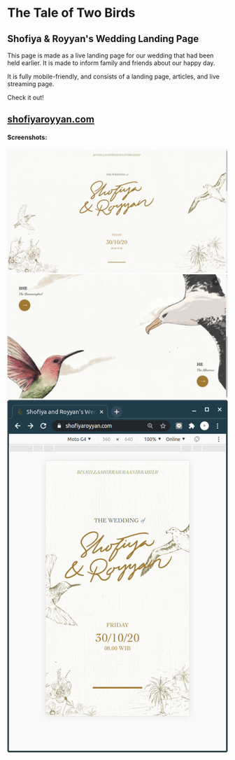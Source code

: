 # The Tale of Two Birds
## Shofiya & Royyan's Wedding Landing Page


This page is made as a live landing page for our wedding that had been held earlier.
It is made to inform family and friends about our happy day.

It is fully mobile-friendly, and consists of a landing page, articles, and live streaming page.


Check it out!

## [shofiyaroyyan.com](https://shofiyaroyyan.com)

#### Screenshots:

![](img/readme-landingpage.png)
![](img/readme-thetale.png)
![](img/readme-landingpage-mobile.png)